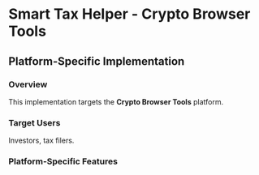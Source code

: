 # Smart Tax Helper - Crypto Browser Tools

## Platform-Specific Implementation

### Overview
This implementation targets the **Crypto Browser Tools** platform.

### Target Users
Investors, tax filers.

### Platform-Specific Features
